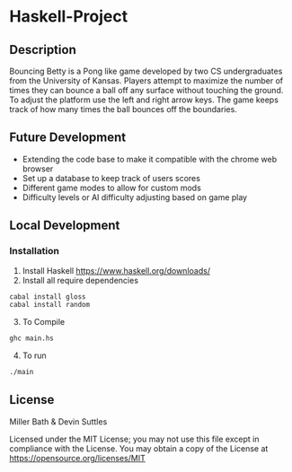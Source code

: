 # Haskell-Project

## Description 
Bouncing Betty is a Pong like game developed by two CS undergraduates from the University of Kansas. Players attempt to maximize the number of times they can bounce a ball off any surface without touching the ground. To adjust the platform use the left and right arrow keys. The game keeps track of how many times the ball bounces off the boundaries. 

## Future Development
* Extending the code base to make it compatible with the chrome web browser 
* Set up a database to keep track of users scores
* Different game modes to allow for custom mods
* Difficulty levels or AI difficulty adjusting based on game play 

## Local Development
### Installation 
1. Install Haskell https://www.haskell.org/downloads/
2. Install all require dependencies
```sh
cabal install gloss
cabal install random
```
3. To Compile
```sh
ghc main.hs
```
4. To run 
```sh
./main
```

## License 
Miller Bath & Devin Suttles

Licensed under the MIT License; you may not use this file except in compliance with the License. You may obtain a copy of the License at
https://opensource.org/licenses/MIT

